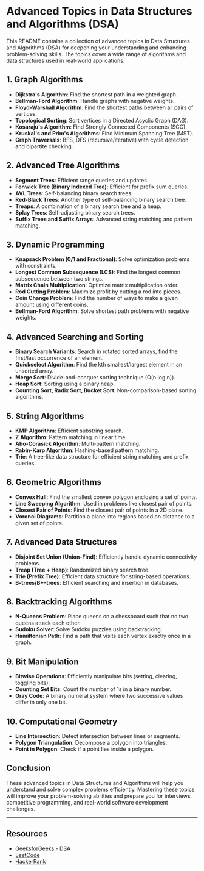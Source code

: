 # Advanced Topics in Data Structures and Algorithms (DSA)

This README contains a collection of advanced topics in Data Structures and Algorithms (DSA) for deepening your understanding and enhancing problem-solving skills. The topics cover a wide range of algorithms and data structures used in real-world applications.

## 1. Graph Algorithms
   - **Dijkstra's Algorithm**: Find the shortest path in a weighted graph.
   - **Bellman-Ford Algorithm**: Handle graphs with negative weights.
   - **Floyd-Warshall Algorithm**: Find the shortest paths between all pairs of vertices.
   - **Topological Sorting**: Sort vertices in a Directed Acyclic Graph (DAG).
   - **Kosaraju's Algorithm**: Find Strongly Connected Components (SCC).
   - **Kruskal's and Prim's Algorithms**: Find Minimum Spanning Tree (MST).
   - **Graph Traversals**: BFS, DFS (recursive/iterative) with cycle detection and bipartite checking.

## 2. Advanced Tree Algorithms
   - **Segment Trees**: Efficient range queries and updates.
   - **Fenwick Tree (Binary Indexed Tree)**: Efficient for prefix sum queries.
   - **AVL Trees**: Self-balancing binary search trees.
   - **Red-Black Trees**: Another type of self-balancing binary search tree.
   - **Treaps**: A combination of a binary search tree and a heap.
   - **Splay Trees**: Self-adjusting binary search trees.
   - **Suffix Trees and Suffix Arrays**: Advanced string matching and pattern matching.

## 3. Dynamic Programming
   - **Knapsack Problem (0/1 and Fractional)**: Solve optimization problems with constraints.
   - **Longest Common Subsequence (LCS)**: Find the longest common subsequence between two strings.
   - **Matrix Chain Multiplication**: Optimize matrix multiplication order.
   - **Rod Cutting Problem**: Maximize profit by cutting a rod into pieces.
   - **Coin Change Problem**: Find the number of ways to make a given amount using different coins.
   - **Bellman-Ford Algorithm**: Solve shortest path problems with negative weights.

## 4. Advanced Searching and Sorting
   - **Binary Search Variants**: Search in rotated sorted arrays, find the first/last occurrence of an element.
   - **Quickselect Algorithm**: Find the kth smallest/largest element in an unsorted array.
   - **Merge Sort**: Divide-and-conquer sorting technique (O(n log n)).
   - **Heap Sort**: Sorting using a binary heap.
   - **Counting Sort, Radix Sort, Bucket Sort**: Non-comparison-based sorting algorithms.

## 5. String Algorithms
   - **KMP Algorithm**: Efficient substring search.
   - **Z Algorithm**: Pattern matching in linear time.
   - **Aho-Corasick Algorithm**: Multi-pattern matching.
   - **Rabin-Karp Algorithm**: Hashing-based pattern matching.
   - **Trie**: A tree-like data structure for efficient string matching and prefix queries.

## 6. Geometric Algorithms
   - **Convex Hull**: Find the smallest convex polygon enclosing a set of points.
   - **Line Sweeping Algorithm**: Used in problems like closest pair of points.
   - **Closest Pair of Points**: Find the closest pair of points in a 2D plane.
   - **Voronoi Diagrams**: Partition a plane into regions based on distance to a given set of points.

## 7. Advanced Data Structures
   - **Disjoint Set Union (Union-Find)**: Efficiently handle dynamic connectivity problems.
   - **Treap (Tree + Heap)**: Randomized binary search tree.
   - **Trie (Prefix Tree)**: Efficient data structure for string-based operations.
   - **B-trees/B+-trees**: Efficient searching and insertion in databases.

## 8. Backtracking Algorithms
   - **N-Queens Problem**: Place queens on a chessboard such that no two queens attack each other.
   - **Sudoku Solver**: Solve Sudoku puzzles using backtracking.
   - **Hamiltonian Path**: Find a path that visits each vertex exactly once in a graph.

## 9. Bit Manipulation
   - **Bitwise Operations**: Efficiently manipulate bits (setting, clearing, toggling bits).
   - **Counting Set Bits**: Count the number of 1s in a binary number.
   - **Gray Code**: A binary numeral system where two successive values differ in only one bit.

## 10. Computational Geometry
   - **Line Intersection**: Detect intersection between lines or segments.
   - **Polygon Triangulation**: Decompose a polygon into triangles.
   - **Point in Polygon**: Check if a point lies inside a polygon.

## Conclusion
These advanced topics in Data Structures and Algorithms will help you understand and solve complex problems efficiently. Mastering these topics will improve your problem-solving abilities and prepare you for interviews, competitive programming, and real-world software development challenges.

---

## Resources
- [GeeksforGeeks - DSA](https://www.geeksforgeeks.org/data-structures/)
- [LeetCode](https://leetcode.com/)
- [HackerRank](https://www.hackerrank.com/domains/tutorials/10-days-of-statistics)
